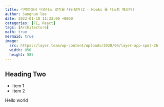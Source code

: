 ```yaml
---
title: 리액트에서 비즈니스 로직을 나눠보자[2 - Hooks 를 테스트 해보자]
author: Sanghun lee
date: 2022-01-18 11:33:00 +0800
categories: [FE, React]
tags: [Architecture]
math: true
mermaid: true
image:
  src: https://layer.team/wp-content/uploads/2020/04/layer-app-spot-26-best-field-data-software-revit-addin-manage.png
  width: 850
  height: 585
---
```


## Heading Two

- Item 1
- Item 2

Hello world
